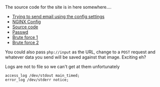 The source code for the site is in here somewhere....

- [Trying to send email using the config settings](https://github.com/januszjasinski/KringleCon-IV/blob/main/Now%20Hiring/mailtrap.py)
- [NGINX Config](https://github.com/januszjasinski/KringleCon-IV/blob/main/Now%20Hiring/nginx.conf)
- [Source code](https://github.com/januszjasinski/KringleCon-IV/blob/main/Now%20Hiring/index.php)
- [Passwd](https://github.com/januszjasinski/KringleCon-IV/blob/main/Now%20Hiring/passwd.txt)
- [Brute force 1](https://github.com/januszjasinski/KringleCon-IV/blob/main/Now%20Hiring/forst_numbers.py)
- [Brute force 2](https://github.com/januszjasinski/KringleCon-IV/blob/main/Now%20Hiring/frost_rock.py)

You could also pass ```php://input``` as the URL, change to a ```POST``` request and whatever data you send will be saved against that image. Exciting eh?

Logs are not to file so we can't get at them unfortunately

```nginx
access_log /dev/stdout main_timed;
error_log /dev/stderr notice;
```